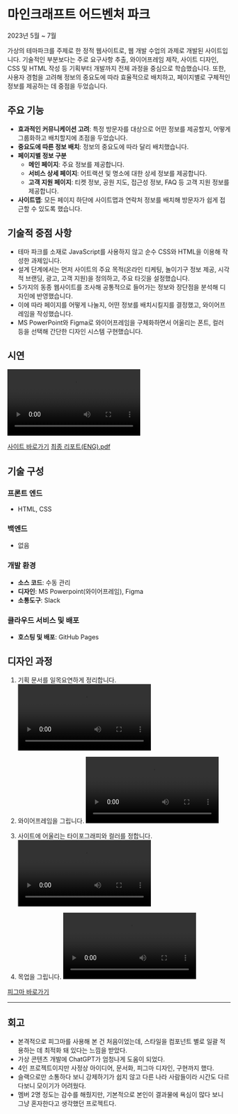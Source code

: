 # 마인크래프트 어드벤처 파크

2023년 5월 ~ 7월

가상의 테마파크를 주제로 한 정적 웹사이트로, 웹 개발 수업의 과제로 개발된 사이트입니다. 기술적인 부분보다는 주로 요구사항 추출, 와이어프레임 제작, 사이트 디자인, CSS 및 HTML 작성 등 기획부터 개발까지 전체 과정을 중심으로 학습했습니다. 또한, 사용자 경험을 고려해 정보의 중요도에 따라 효율적으로 배치하고, 페이지별로 구체적인 정보를 제공하는 데 중점을 두었습니다.

## 주요 기능

- **효과적인 커뮤니케이션 고려**: 특정 방문자를 대상으로 어떤 정보를 제공할지, 어떻게 그룹화하고 배치할지에 초점을 두었습니다.
- **중요도에 따른 정보 배치**: 정보의 중요도에 따라 달리 배치했습니다.
- **페이지별 정보 구분**
  - **메인 페이지**: 주요 정보를 제공합니다.
  - **서비스 상세 페이지**: 어트랙션 및 명소에 대한 상세 정보를 제공합니다.
  - **고객 지원 페이지**: 티켓 정보, 공원 지도, 접근성 정보, FAQ 등 고객 지원 정보를 제공합니다.
- **사이트맵**: 모든 페이지 하단에 사이트맵과 연락처 정보를 배치해 방문자가 쉽게 접근할 수 있도록 했습니다.

## 기술적 중점 사항

- 테마 파크를 소재로 JavaScript를 사용하지 않고 순수 CSS와 HTML을 이용해 작성한 과제입니다.
- 설계 단계에서는 먼저 사이트의 주요 목적(온라인 티케팅, 놀이기구 정보 제공, 시각적 브랜딩, 광고, 고객 지원)을 정의하고, 주요 타깃을 설정했습니다.
- 5가지의 동종 웹사이트를 조사해 공통적으로 들어가는 정보와 장단점을 분석해 디자인에 반영했습니다.
- 이에 따라 페이지를 어떻게 나눌지, 어떤 정보를 배치시킬지를 결정했고, 와이어프레임을 작성했습니다.
- MS PowerPoint와 Figma로 와이어프레임을 구체화하면서 어울리는 폰트, 컬러 등을 선택해 간단한 디자인 시스템 구현했습니다.

## 시연

<video src="https://github.com/urbanscratcher/project-minecraft-park/assets/17016494/39cbbdab-7c8c-4bc8-a1d0-14bf72e38e6b" controls ></video>


[사이트 바로가기](https://urbanscratcher.github.io/project-minecraft-park/)
[최종 리포트(ENG).pdf](https://github.com/urbanscratcher/project-minecraft-park/files/12140175/Report_fin.pdf)

## 기술 구성

### 프론트 엔드

- HTML, CSS

### 백엔드

- 없음

### 개발 환경

- **소스 코드**: 수동 관리
- **디자인**: MS Powerpoint(와이어프레임), Figma
- **소통도구**: Slack

### 클라우드 서비스 및 배포

- **호스팅 및 배포**: GitHub Pages

## 디자인 과정
1. 기획 문서를 일목요연하게 정리합니다.
<video src="https://github.com/urbanscratcher/project-minecraft-park/assets/17016494/1789a334-b979-4512-acb3-885096226943" controls ></video>

2. 와이어프레임을 그립니다.
<video src="https://github.com/urbanscratcher/project-minecraft-park/assets/17016494/aef78011-5fe5-4b90-b280-24b454958b8b" controls ></video>

3. 사이트에 어울리는 타이포그래피와 컬러를 정합니다.
<video src="https://github.com/urbanscratcher/project-minecraft-park/assets/17016494/aef78011-5fe5-4b90-b280-24b454958b8b" controls ></video>

4. 목업을 그립니다.
<video src="https://github.com/urbanscratcher/project-minecraft-park/assets/17016494/d31b71c2-fa81-4177-9eb7-e236016a10f7" controls ></video>

[피그마 바로가기](https://www.figma.com/file/57ja6lGIQIJfmunKP6jjrb/%5BProject%5D-Minecraft-Theme-Park?type=design&node-id=0%3A1&mode=design&t=iPYF2Hl1DAtTBa92-1)

---

## 회고

- 본격적으로 피그마를 사용해 본 건 처음이었는데, 스타일을 컴포넌트 별로 일괄 적용하는 데 최적화 돼 있다는 느낌을 받았다.
- 가상 콘텐츠 개발에 ChatGPT가 엄청나게 도움이 되었다.
- 4인 프로젝트이지만 사정상 아이디어, 문서화, 피그마 디자인, 구현까지 했다.
- 슬랙으로만 소통하다 보니 강제하기가 쉽지 않고 다른 나라 사람들이라 시간도 다르다보니 모이기가 어려웠다.
- 멤버 2명 정도는 감수를 해줬지만, 기본적으로 본인이 결과물에 욕심이 많다 보니 그냥 혼자한다고 생각했던 프로젝트다.
